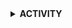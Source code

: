 <details>
<summary><b>ACTIVITY</b></summary>
<br>
  
![Tomo top langs](https://github-readme-stats.vercel.app/api/top-langs?username=thd3rBoy&layout=compact&show_icons=true&theme=outrun)
</details>
